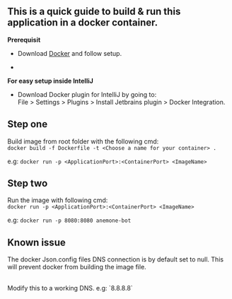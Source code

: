 ## This is a quick guide to build & run this application in a docker container.

   **Prerequisit**
   <br>
   - Download [Docker](https://www.docker.com/) and follow setup.
   
   
  -
   
   **For easy setup inside IntelliJ**
  
   - Download Docker plugin for IntelliJ by going to: 
     <br>
     File > Settings > Plugins > Install Jetbrains plugin > Docker Integration.
   
   <b> Step one </b> 
   - 
   Build image from root folder with the following cmd: 
   <br>
   `docker build -f Dockerfile -t <Choose a name for your container> .`
   
   e.g: `docker run -p <ApplicationPort>:<ContainerPort> <ImageName>`

       
       
   <b> Step two </b>
   -
   Run the image with following cmd: 
   <br> 
   `docker run -p <ApplicationPort>:<ContainerPort> <ImageName>`
   
   e.g: `docker run -p 8080:8080 anemone-bot`
   
   <b> Known issue </b>
   -
   The docker Json.config files DNS connection is by default set to null.
   This will prevent docker from building the image file. 
   
   <br>
   Modify this to a working DNS.  e.g:  `8.8.8.8` 

   